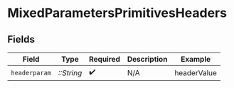 # MixedParametersPrimitivesHeaders


## Fields

| Field              | Type               | Required           | Description        | Example            |
| ------------------ | ------------------ | ------------------ | ------------------ | ------------------ |
| `headerparam`      | *::String*         | :heavy_check_mark: | N/A                | headerValue        |